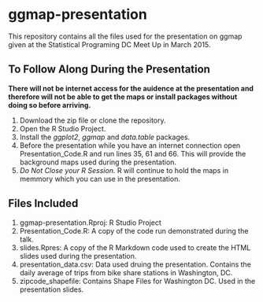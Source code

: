 # ggmap-presentation  

This repository contains all the files used for the presentation on ggmap given at the Statistical Programing DC Meet Up in March 2015.


## To Follow Along During the Presentation  

**There will not be internet access for the auidence at the presentation and therefore will not be able to get the maps or install packages without doing so before arriving.**

1. Download the zip file or clone the repository.  
2. Open the R Studio Project.  
3. Install the *ggplot2*, *ggmap* and *data.table* packages.  
4. Before the presentation while you have an internet connection open Presentation_Code.R and run lines 35, 61 and 66.  This will provide the background maps used during the presentation.  
5. *Do Not Close your R Session.*  R will continue to hold the maps in memmory which you can use in the presentation.  

## Files Included  
1. ggmap-presentation.Rproj: R Studio Project  
2. Presentation_Code.R: A copy of the code run demonstrated during the talk.  
3. slides.Rpres: A copy of the R Markdown code used to create the HTML slides used during the presentation.    
4. presentation_data.csv: Data used druing the presentation.  Contains the daily average of trips from bike share stations in Washington, DC.  
5. zipcode_shapefile: Contains Shape Files for Washington DC.  Used in the presentation slides.    
